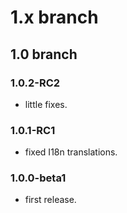 # 1.x branch
## 1.0 branch
### 1.0.2-RC2
* little fixes.

### 1.0.1-RC1
* fixed I18n translations.

### 1.0.0-beta1
* first release.
